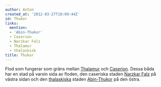 ```yaml
---
author: Anton
created_at: '2012-03-27T18:09:44Z'
id: Thukor
links:
  mention:
  - 'Abin-Thukor'
  - Caserion
  - Narzkar Falz
  - Thalamur
  - thalaskisk
title: Thukor
---
```


Flod som fungerar som gräns mellan [Thalamur] och [Caserion]. Dessa båda har en stad på varsin sida
av floden, den caseriska staden [Narzkar Falz] på västra sidan och den [thalaskiska] staden
[Abin-Thukor] på den östra.

  [Thalamur]: Thalamur
  [Caserion]: Caserion
  [Narzkar Falz]: Narzkar_Falz
  [thalaskiska]: thalaskisk
  [Abin-Thukor]: Abin-Thukor
